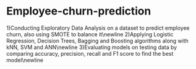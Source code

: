 # Employee-churn-prediction

1)Conducting Exploratory Data Analysis on a dataset to predict employee churn, also using SMOTE to balance it\newline
2)Applying Logistic Regression, Decision Trees, Bagging and Boosting algorithms along with kNN, SVM and ANN\newline
3)Evaluating models on testing data by comparing accuracy, precision, recall and F1 score to find the best model\newline
